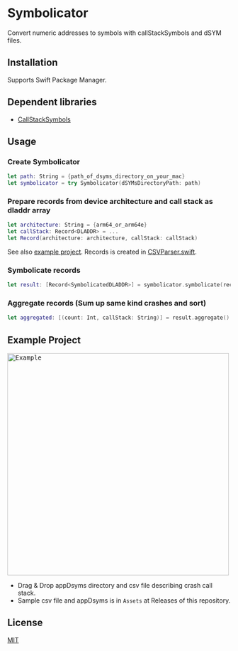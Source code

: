 # Symbolicator

Convert numeric addresses to symbols with callStackSymbols and dSYM files.

## Installation

Supports Swift Package Manager.

## Dependent libraries

- [CallStackSymbols](https://github.com/naru-jpn/CallStackSymbols)

## Usage

### Create Symbolicator

```swift
let path: String = {path_of_dsyms_directory_on_your_mac}
let symbolicator = try Symbolicator(dSYMsDirectoryPath: path)
```

### Prepare records from device architecture and call stack as dladdr array

```swift
let architecture: String = {arm64_or_arm64e}
let callStack: Record<DLADDR> = ...
let Record(architecture: architecture, callStack: callStack)
```

See also [example project](https://github.com/naru-jpn/Symbolicator/tree/main/Example). Records is created in [CSVParser.swift](https://github.com/naru-jpn/Symbolicator/blob/main/Example/Example/CSV/CSVParser.swift).

### Symbolicate records

```swift
let result: [Record<SymbolicatedDLADDR>] = symbolicator.symbolicate(records: records)
```

### Aggregate records (Sum up same kind crashes and sort)

```swift
let aggregated: [(count: Int, callStack: String)] = result.aggregate()
```

## Example Project

<kbd><img width="500" alt="Example" src="https://user-images.githubusercontent.com/5572875/133911911-1ad7a087-910e-4ae1-ad72-65bfe2b81804.gif">
</kbd>

- Drag & Drop appDsyms directory and csv file describing crash call stack.
- Sample csv file and appDsyms is in `Assets` at Releases of this repository.

## License

[MIT](https://choosealicense.com/licenses/mit/)

